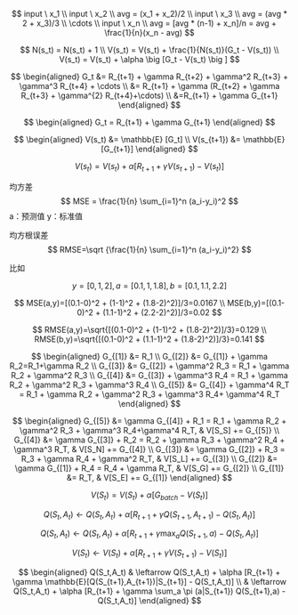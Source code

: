 
$$
input \ x_1
\\
input \ x_2
\\ 
avg = (x_1 + x_2)/2
\\
input \ x_3
\\
avg = (avg * 2 + x_3)/3
\\
\cdots
\\
input \ x_n
\\
avg = [avg * (n-1) + x_n]/n = avg + \frac{1}{n}(x_n - avg)
$$

$$
N(s_t) = N(s_t) + 1
\\
V(s_t) = V(s_t) + \frac{1}{N(s_t)}(G_t - V(s_t))
\\
V(s_t) = V(s_t) + \alpha \big [G_t - V(s_t) \big ]
$$

$$
\begin{aligned}
G_t &= R_{t+1} + \gamma R_{t+2}  + \gamma^2 R_{t+3} + \gamma^3 R_{t+4} + \cdots
\\
&= R_{t+1} + \gamma (R_{t+2}  + \gamma R_{t+3} + \gamma^{2} R_{t+4}+\cdots)
\\
&=R_{t+1} + \gamma G_{t+1}
\end{aligned}
$$

$$
\begin{aligned}
G_t = R_{t+1} + \gamma G_{t+1}
\end{aligned}
$$


$$
\begin{aligned}
V(s_t) &= \mathbb{E} [G_t]
\\
V(s_{t+1}) &= \mathbb{E} [G_{t+1}]
\end{aligned}
$$

$$
V(s_t) = V(s_t) + \alpha \big[ R_{t+1} + \gamma V(s_{t+1}) - V(s_t) \big]
$$


均方差
$$
MSE = \frac{1}{n} \sum_{i=1}^n (a_i-y_i)^2
$$
a：预测值
y：标准值

均方根误差
$$
RMSE=\sqrt {\frac{1}{n} \sum_{i=1}^n (a_i-y_i)^2}
$$

比如 

$$
y=[0,1,2], a=[0.1,1,1.8], b=[0.1,1.1,2.2]
$$

$$
MSE(a,y)=[(0.1-0)^2 + (1-1)^2 + (1.8-2)^2)]/3=0.0167
\\
MSE(b,y)=[(0.1-0)^2 + (1.1-1)^2 + (2.2-2)^2)]/3=0.02
$$

$$
RMSE(a,y)=\sqrt{[(0.1-0)^2 + (1-1)^2 + (1.8-2)^2)]/3}=0.129
\\
RMSE(b,y)=\sqrt{[(0.1-0)^2 + (1.1-1)^2 + (1.8-2)^2)]/3}=0.141
$$

$$
\begin{aligned}
G_{[1]} &= R_1
\\
G_{[2]} &= G_{[1]} + \gamma R_2=R_1+\gamma R_2
\\
G_{[3]} &= G_{[2]} + \gamma^2 R_3 = R_1 + \gamma R_2 + \gamma^2 R_3
\\
G_{[4]} &= G_{[3]} + \gamma^3 R_4 = R_1 + \gamma R_2 + \gamma^2 R_3 + \gamma^3 R_4
\\
G_{[5]} &= G_{[4]} + \gamma^4 R_T = R_1 + \gamma R_2 + \gamma^2 R_3 + \gamma^3 R_4+ \gamma^4 R_T
\end{aligned}
$$



$$
\begin{aligned}
G_{[5]} &= \gamma G_{[4]} + R_1 = R_1 + \gamma R_2 + \gamma^2 R_3 + \gamma^3 R_4+\gamma^4 R_T, & V[S_S] += G_{[5]}
\\
G_{[4]} &= \gamma G_{[3]} + R_2 = R_2 + \gamma R_3 + \gamma^2 R_4 + \gamma^3 R_T,  & V[S_N] += G_{[4]}
\\
G_{[3]} &= \gamma G_{[2]} + R_3 = R_3 + \gamma R_4 + \gamma^2 R_T, & V[S_L] += G_{[3]}
\\
G_{[2]} &= \gamma G_{[1]} + R_4 = R_4 + \gamma R_T, & V[S_G] += G_{[2]}
\\
G_{[1]} &= R_T, & V[S_E] += G_{[1]}
\end{aligned}
$$

$$
V(S_t) = V(S_t) + \alpha [G_{batch} - V(S_t)]
$$

$$
Q(S_t,A_t) \leftarrow Q(S_t,A_t) + \alpha [R_{t+1} + \gamma Q(S_{t+1},A_{t+1}) - Q(S_t,A_t)]
$$

$$
Q(S_t,A_t) \leftarrow Q(S_t,A_t) + \alpha [R_{t+1} + \gamma \max_a Q(S_{t+1},a) - Q(S_t,A_t)]
$$


$$
V(S_t) \leftarrow V(S_t) + \alpha [R_{t+1} + \gamma V(S_{t+1})-V(S_t)]
$$

$$
\begin{aligned}
Q(S_t,A_t) & \leftarrow Q(S_t,A_t) + \alpha [R_{t+1} + \gamma \mathbb{E}[Q(S_{t+1},A_{t+1})|S_{t+1}] - Q(S_t,A_t)]
\\
& \leftarrow Q(S_t,A_t) + \alpha [R_{t+1} + \gamma \sum_a \pi (a|S_{t+1}) Q(S_{t+1},a) - Q(S_t,A_t)]
\end{aligned}
$$